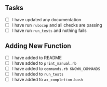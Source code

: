 ## Tasks

- [ ] I have updated any documentation
- [ ] I have run `rubocop` and all checks are passing
- [ ] I have run `run_tests` and nothing fails

## Adding New Function

- [ ] I have added to README
- [ ] I have added to `print_manual.rb`
- [ ] I have added to `commands.rb KNOWN_COMMANDS`
- [ ] I have added to `run_tests`
- [ ] I have added to `ax_completion.bash`
